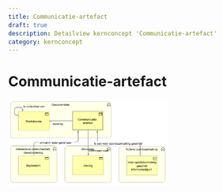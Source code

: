 ```yaml
---
title: Communicatie-artefact
draft: true
description: Detailview kernconcept 'Communicatie-artefact' 
category: kernconcept
---
```


# Communicatie-artefact

<img src="./img/detailview_communicatie-artefact.svg" alt="Een detailview in Archimate van het kernconcept 'Communicatie-artefact'" title="Een detailview van het kernconcept 'Communicatie-artefact'" style="width: 64%;">